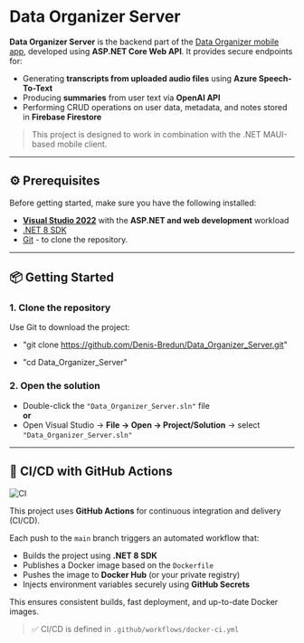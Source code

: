 # Data Organizer Server

**Data Organizer Server** is the backend part of the [Data Organizer mobile app](https://github.com/Denis-Bredun/Data-Organizer), developed using **ASP.NET Core Web API**. It provides secure endpoints for:

- Generating **transcripts from uploaded audio files** using **Azure Speech-To-Text**
- Producing **summaries** from user text via **OpenAI API**
- Performing CRUD operations on user data, metadata, and notes stored in **Firebase Firestore**

> This project is designed to work in combination with the .NET MAUI-based mobile client.

---

## ⚙️ Prerequisites

Before getting started, make sure you have the following installed:

- [**Visual Studio 2022**](https://visualstudio.microsoft.com/vs/) with the **ASP.NET and web development** workload
- [.NET 8 SDK](https://dotnet.microsoft.com/download/dotnet/8.0)
- [Git](https://git-scm.com/) - to clone the repository.

---

## 📦 Getting Started

### 1. Clone the repository

Use Git to download the project:

- "git clone https://github.com/Denis-Bredun/Data_Organizer_Server.git"

- "cd Data_Organizer_Server"

### 2. Open the solution

- Double-click the `"Data_Organizer_Server.sln"` file  
  **or**  
- Open Visual Studio → **File → Open → Project/Solution** → select `"Data_Organizer_Server.sln"`

---

## 🚀 CI/CD with GitHub Actions

![CI](https://github.com/Denis-Bredun/Data_Organizer_Server/actions/workflows/docker-ci.yml/badge.svg)

This project uses **GitHub Actions** for continuous integration and delivery (CI/CD).

Each push to the `main` branch triggers an automated workflow that:

- Builds the project using **.NET 8 SDK**
- Publishes a Docker image based on the `Dockerfile`
- Pushes the image to **Docker Hub** (or your private registry)
- Injects environment variables securely using **GitHub Secrets**

This ensures consistent builds, fast deployment, and up-to-date Docker images.


> ✅ CI/CD is defined in `.github/workflows/docker-ci.yml`
